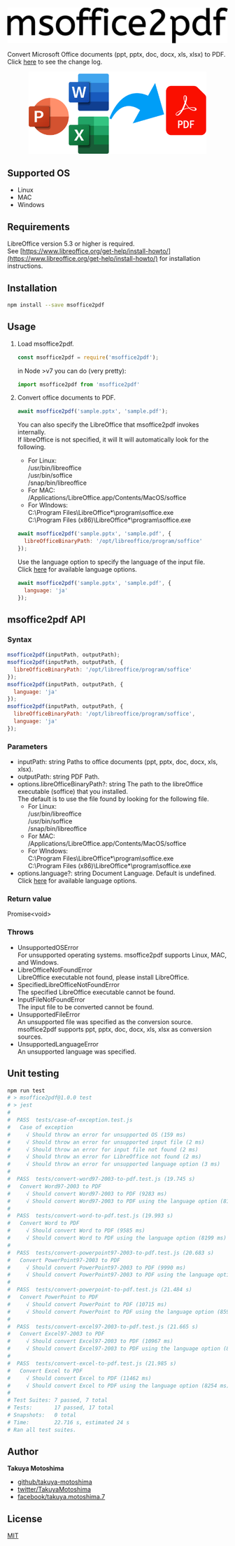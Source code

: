 ![msoffice2pdf](hero.svg)

Convert Microsoft Office documents (ppt, pptx, doc, docx, xls, xlsx) to PDF.   
Click [here](CHANGELOG.md) to see the change log.

<p align="center">
  <img src="docs/img/convert.svg" width="406">
</p>

## Supported OS
- Linux
- MAC
- Windows

## Requirements
LibreOffice version 5.3 or higher is required.  
See [https://www.libreoffice.org/get-help/install-howto/](https://www.libreoffice.org/get-help/install-howto/) for installation instructions.

## Installation
```sh
npm install --save msoffice2pdf
```

## Usage
1. Load msoffice2pdf.
    ```js
    const msoffice2pdf = require('msoffice2pdf');
    ```

    in Node >v7 you can do (very pretty):
    ```js
    import msoffice2pdf from 'msoffice2pdf'
    ```
1. Convert office documents to PDF.
    ```js
    await msoffice2pdf('sample.pptx', 'sample.pdf');
    ```

    You can also specify the LibreOffice that msoffice2pdf invokes internally.   
    If libreOffice is not specified, it will It will automatically look for the following.    
    - For Linux:  
        /usr/bin/libreoffice  
        /usr/bin/soffice  
        /snap/bin/libreoffice  
    - For MAC:  
        /Applications/LibreOffice.app/Contents/MacOS/soffice
    - For WIndows:    
        C:\Program Files\LibreOffice*\program\soffice.exe  
        C:\Program Files (x86)\LibreOffice*\program\soffice.exe
    ```js
    await msoffice2pdf('sample.pptx', 'sample.pdf', {
      libreOfficeBinaryPath: '/opt/libreoffice/program/soffice'
    });
    ```

    Use the language option to specify the language of the input file.  
    Click [here](LANGUAGE-LIST.md) for available language options.
    ```js
    await msoffice2pdf('sample.pptx', 'sample.pdf', {
      language: 'ja'
    });
    ```

## msoffice2pdf API
### Syntax
```js
msoffice2pdf(inputPath, outputPath);
msoffice2pdf(inputPath, outputPath, {
  libreOfficeBinaryPath: '/opt/libreoffice/program/soffice'
});
msoffice2pdf(inputPath, outputPath, {
  language: 'ja'
});
msoffice2pdf(inputPath, outputPath, {
  libreOfficeBinaryPath: '/opt/libreoffice/program/soffice',
  language: 'ja'
});
```

### Parameters
- inputPath: string
    Paths to office documents (ppt, pptx, doc, docx, xls, xlsx).
- outputPath: string
    PDF Path.
- options.libreOfficeBinaryPath?: string
    The path to the libreOffice executable (soffice) that you installed.  
    The default is to use the file found by looking for the following file.  
    - For Linux:  
        /usr/bin/libreoffice  
        /usr/bin/soffice  
        /snap/bin/libreoffice
    - For MAC:  
        /Applications/LibreOffice.app/Contents/MacOS/soffice
    - For WIndows:  
        C:\Program Files\LibreOffice*\program\soffice.exe  
        C:\Program Files (x86)\LibreOffice*\program\soffice.exe
- options.language?: string
    Document Language. Default is undefined.  
    Click [here](LANGUAGE-LIST.md) for available language options.
    
### Return value
Promise&lt;void&gt;

### Throws
- UnsupportedOSError  
    For unsupported operating systems. msoffice2pdf supports Linux, MAC, and Windows.
- LibreOfficeNotFoundError  
    LibreOffice executable not found, please install LibreOffice.
- SpecifiedLibreOfficeNotFoundError  
    The specified LibreOffice executable cannot be found.
- InputFileNotFoundError  
    The input file to be converted cannot be found.
- UnsupportedFileError  
    An unsupported file was specified as the conversion source.  
    msoffice2pdf supports ppt, pptx, doc, docx, xls, xlsx as conversion sources.
- UnsupportedLanguageError  
    An unsupported language was specified.

## Unit testing
```sh
npm run test
# > msoffice2pdf@1.0.0 test
# > jest
# 
#  PASS  tests/case-of-exception.test.js
#   Case of exception
#     √ Should throw an error for unsupported OS (159 ms)
#     √ Should throw an error for unsupported input file (2 ms)
#     √ Should throw an error for input file not found (2 ms)
#     √ Should throw an error for LibreOffice not found (2 ms)
#     √ Should throw an error for unsupported language option (3 ms)
# 
#  PASS  tests/convert-word97-2003-to-pdf.test.js (19.745 s)
#   Convert Word97-2003 to PDF
#     √ Should convert Word97-2003 to PDF (9283 ms)
#     √ Should convert Word97-2003 to PDF using the language option (8111 ms)
# 
#  PASS  tests/convert-word-to-pdf.test.js (19.993 s)
#   Convert Word to PDF
#     √ Should convert Word to PDF (9585 ms)
#     √ Should convert Word to PDF using the language option (8199 ms)
# 
#  PASS  tests/convert-powerpoint97-2003-to-pdf.test.js (20.683 s)
#   Convert PowerPoint97-2003 to PDF
#     √ Should convert PowerPoint97-2003 to PDF (9990 ms)
#     √ Should convert PowerPoint97-2003 to PDF using the language option (8349 ms)
# 
#  PASS  tests/convert-powerpoint-to-pdf.test.js (21.484 s)
#   Convert PowerPoint to PDF
#     √ Should convert PowerPoint to PDF (10715 ms)
#     √ Should convert PowerPoint to PDF using the language option (8599 ms)
# 
#  PASS  tests/convert-excel97-2003-to-pdf.test.js (21.665 s)
#   Convert Excel97-2003 to PDF
#     √ Should convert Excel97-2003 to PDF (10967 ms)
#     √ Should convert Excel97-2003 to PDF using the language option (8539 ms)
# 
#  PASS  tests/convert-excel-to-pdf.test.js (21.985 s)
#   Convert Excel to PDF
#     √ Should convert Excel to PDF (11462 ms)
#     √ Should convert Excel to PDF using the language option (8254 ms)
# 
# Test Suites: 7 passed, 7 total
# Tests:       17 passed, 17 total
# Snapshots:   0 total
# Time:        22.716 s, estimated 24 s
# Ran all test suites.
```

## Author
**Takuya Motoshima**

* [github/takuya-motoshima](https://github.com/takuya-motoshima)
* [twitter/TakuyaMotoshima](https://twitter.com/TakuyaMotoshima)
* [facebook/takuya.motoshima.7](https://www.facebook.com/takuya.motoshima.7)

## License
[MIT](LICENSE)